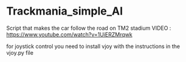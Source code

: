 # Trackmania_simple_AI
Script that makes the car follow the road on TM2 stadium
VIDEO : https://www.youtube.com/watch?v=1UiERZMrqwk

for joystick control you need to install vjoy with the instructions in  the vjoy.py file
